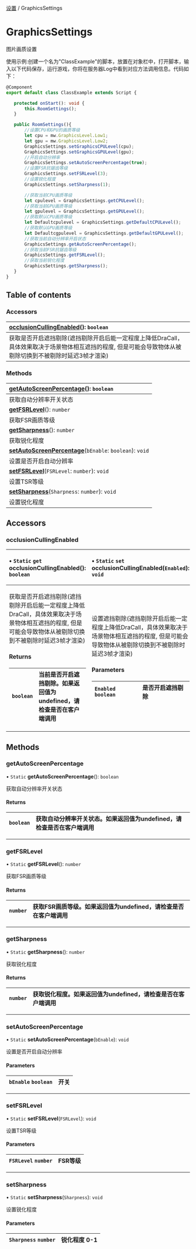 [设置](../groups/设置.设置.md) / GraphicsSettings

# GraphicsSettings <Badge type="tip" text="Class" /> <Score text="GraphicsSettings" />

图片画质设置

<span style="font-size: 14px;">
使用示例:创建一个名为"ClassExample"的脚本，放置在对象栏中，打开脚本，输入以下代码保存，运行游戏，你将在服务器Log中看到对应方法调用信息。代码如下：
</span>

```ts
@Component
export default class ClassExample extends Script {

   protected onStart(): void {
       this.RoomSettings();
   }

   public RoomSettings(){
       //设置CPU和GPU的画质等级
       let cpu = mw.GraphicsLevel.Low1;
       let gpu = mw.GraphicsLevel.Low2;
       GraphicsSettings.setGraphicsCPULevel(cpu);
       GraphicsSettings.setGraphicsGPULevel(gpu);
       //开启自动分辨率
       GraphicsSettings.setAutoScreenPercentage(true);
       //设置FSR抗锯齿等级
       GraphicsSettings.setFSRLevel(3);
       //设置锐化程度
       GraphicsSettings.setSharpness(1);

       //获取当前CPU画质等级
       let cpulevel = GraphicsSettings.getCPULevel();
       //获取当前GPU画质等级
       let gpulevel = GraphicsSettings.getGPULevel();
       //获取默认CPU画质等级
       let Defaultcpulevel = GraphicsSettings.getDefaultCPULevel();
       //获取默认GPU画质等级
       let Defaultcgpulevel = GraphicsSettings.getDefaultGPULevel();
       //获取当前自动分辨率开启状态
       GraphicsSettings.getAutoScreenPercentage();
       //获取当前FSR抗锯齿等级
       GraphicsSettings.getFSRLevel();
       //获取当前锐化程度
       GraphicsSettings.getSharpness();
   }
}
```

## Table of contents

### Accessors <Score text="Accessors" /> 
| **[occlusionCullingEnabled](mw.GraphicsSettings.md#occlusioncullingenabled)**(): `boolean` <Badge type="tip" text="client" />  |
| :-----|
| 获取是否开启遮挡剔除(遮挡剔除开启后能一定程度上降低DraCall，具体效果取决于场景物体相互遮挡的程度, 但是可能会导致物体从被剔除切换到不被剔除时延迟3帧才渲染)|

### Methods <Score text="Methods" /> 
| **[getAutoScreenPercentage](mw.GraphicsSettings.md#getautoscreenpercentage)**(): `boolean` <Badge type="tip" text="client" />  |
| :-----|
| 获取自动分辨率开关状态|
| **[getFSRLevel](mw.GraphicsSettings.md#getfsrlevel)**(): `number` <Badge type="tip" text="client" />  |
| 获取FSR画质等级|
| **[getSharpness](mw.GraphicsSettings.md#getsharpness)**(): `number` <Badge type="tip" text="client" />  |
| 获取锐化程度|
| **[setAutoScreenPercentage](mw.GraphicsSettings.md#setautoscreenpercentage)**(`bEnable`: `boolean`): `void` <Badge type="tip" text="client" />  |
| 设置是否开启自动分辨率|
| **[setFSRLevel](mw.GraphicsSettings.md#setfsrlevel)**(`FSRLevel`: `number`): `void` <Badge type="tip" text="client" />  |
| 设置TSR等级|
| **[setSharpness](mw.GraphicsSettings.md#setsharpness)**(`Sharpness`: `number`): `void` <Badge type="tip" text="client" />  |
| 设置锐化程度|

## Accessors

### occlusionCullingEnabled <Score text="occlusionCullingEnabled" /> 

<table class="get-set-table">
<thead><tr>
<th style="text-align: left">

• `Static` `get` **occlusionCullingEnabled**(): `boolean` <Badge type="tip" text="client" />

</th>
<th style="text-align: left">

• `Static` `set` **occlusionCullingEnabled**(`Enabled`): `void` <Badge type="tip" text="client" />

</th>
</tr></thead>
<tbody><tr>
<td style="text-align: left">


获取是否开启遮挡剔除(遮挡剔除开启后能一定程度上降低DraCall，具体效果取决于场景物体相互遮挡的程度, 但是可能会导致物体从被剔除切换到不被剔除时延迟3帧才渲染)

#### Returns

| `boolean` | 当前是否开启遮挡剔除。如果返回值为undefined，请检查是否在客户端调用 |
| :------ | :------ |


</td>
<td style="text-align: left">


设置遮挡剔除(遮挡剔除开启后能一定程度上降低DraCall，具体效果取决于场景物体相互遮挡的程度, 但是可能会导致物体从被剔除切换到不被剔除时延迟3帧才渲染)

#### Parameters

| `Enabled` `boolean` | 是否开启遮挡剔除 |
| :------ | :------ |

</td>
</tr></tbody>
</table>



## Methods

### getAutoScreenPercentage <Score text="getAutoScreenPercentage" /> 

• `Static` **getAutoScreenPercentage**(): `boolean` <Badge type="tip" text="client" />

获取自动分辨率开关状态

#### Returns

| `boolean` | 获取自动分辨率开关状态。如果返回值为undefined，请检查是否在客户端调用 |
| :------ | :------ |

___

### getFSRLevel <Score text="getFSRLevel" /> 

• `Static` **getFSRLevel**(): `number` <Badge type="tip" text="client" />

获取FSR画质等级

#### Returns

| `number` | 获取FSR画质等级。如果返回值为undefined，请检查是否在客户端调用 |
| :------ | :------ |

___

### getSharpness <Score text="getSharpness" /> 

• `Static` **getSharpness**(): `number` <Badge type="tip" text="client" />

获取锐化程度

#### Returns

| `number` | 获取锐化程度。如果返回值为undefined，请检查是否在客户端调用 |
| :------ | :------ |

___

### setAutoScreenPercentage <Score text="setAutoScreenPercentage" /> 

• `Static` **setAutoScreenPercentage**(`bEnable`): `void` <Badge type="tip" text="client" />

设置是否开启自动分辨率

#### Parameters

| `bEnable` `boolean` | 开关 |
| :------ | :------ |


___

### setFSRLevel <Score text="setFSRLevel" /> 

• `Static` **setFSRLevel**(`FSRLevel`): `void` <Badge type="tip" text="client" />

设置TSR等级

#### Parameters

| `FSRLevel` `number` | FSR等级 |
| :------ | :------ |


___

### setSharpness <Score text="setSharpness" /> 

• `Static` **setSharpness**(`Sharpness`): `void` <Badge type="tip" text="client" />

设置锐化程度

#### Parameters

| `Sharpness` `number` | 锐化程度 0-1 |
| :------ | :------ |

